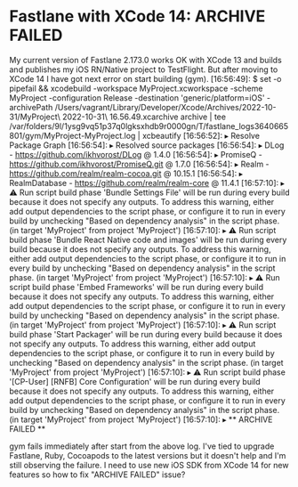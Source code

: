 
# Fastlane with XCode 14: ARCHIVE FAILED

My current version of Fastlane 2.173.0 works OK with XCode 13 and builds and publishes my iOS RN/Native project to TestFlight. But after moving to XCode 14 I have got next error on start building (gym).
[16:56:49]: $ set -o pipefail && xcodebuild -workspace MyProject.xcworkspace -scheme MyProject -configuration Release -destination 'generic/platform=iOS' -archivePath /Users/vagrant/Library/Developer/Xcode/Archives/2022-10-31/MyProject\ 2022-10-31\ 16.56.49.xcarchive archive | tee /var/folders/9l/1ysg9vq51p37q0lgksxhdb9r0000gn/T/fastlane_logs3640665801/gym/MyProject-MyProject.log | xcbeautify
[16:56:52]: ▸ Resolve Package Graph
[16:56:54]: ▸ Resolved source packages
[16:56:54]: ▸ DLog - https://github.com/ikhvorost/DLog @ 1.4.0
[16:56:54]: ▸ PromiseQ - https://github.com/ikhvorost/PromiseQ.git @ 1.7.0
[16:56:54]: ▸ Realm - https://github.com/realm/realm-cocoa.git @ 10.15.1
[16:56:54]: ▸ RealmDatabase - https://github.com/realm/realm-core @ 11.4.1
[16:57:10]: ▸ ⚠️ Run script build phase 'Bundle Settings File' will be run during every build because it does not specify any outputs. To address this warning, either add output dependencies to the script phase, or configure it to run in every build by unchecking "Based on dependency analysis" in the script phase. (in target 'MyProject' from project 'MyProject')
[16:57:10]: ▸ ⚠️ Run script build phase 'Bundle React Native code and images' will be run during every build because it does not specify any outputs. To address this warning, either add output dependencies to the script phase, or configure it to run in every build by unchecking "Based on dependency analysis" in the script phase. (in target 'MyProject' from project 'MyProject')
[16:57:10]: ▸ ⚠️ Run script build phase 'Embed Frameworks' will be run during every build because it does not specify any outputs. To address this warning, either add output dependencies to the script phase, or configure it to run in every build by unchecking "Based on dependency analysis" in the script phase. (in target 'MyProject' from project 'MyProject')
[16:57:10]: ▸ ⚠️ Run script build phase 'Start Packager' will be run during every build because it does not specify any outputs. To address this warning, either add output dependencies to the script phase, or configure it to run in every build by unchecking "Based on dependency analysis" in the script phase. (in target 'MyProject' from project 'MyProject')
[16:57:10]: ▸ ⚠️ Run script build phase '[CP-User] [RNFB] Core Configuration' will be run during every build because it does not specify any outputs. To address this warning, either add output dependencies to the script phase, or configure it to run in every build by unchecking "Based on dependency analysis" in the script phase. (in target 'MyProject' from project 'MyProject')
[16:57:10]: ▸ ** ARCHIVE FAILED **

gym fails immediately after start from the above log. I've tied to upgrade Fastlane, Ruby, Cocoapods to the latest versions but it doesn't help and I'm still observing the failure.
I need to use new iOS SDK from XCode 14 for new features so how to fix "ARCHIVE FAILED" issue?

        